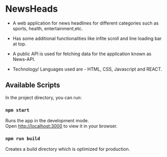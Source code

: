 # NewsHeads

- A web application for news headlines for different categories such as sports, health, entertainment,etc.

- Has some additional functionalities like infite scroll and line loading bar at top.

- A public API is used for fetching data for the application known as News-API.

- Technology/ Languages used are - HTML, CSS, Javascript and REACT.



## Available Scripts

In the project directory, you can run:

### `npm start`

Runs the app in the development mode.\
Open [http://localhost:3000](http://localhost:3000) to view it in your browser.

### `npm run build`

Creates a build directory which is optimized for production.
